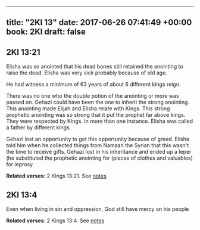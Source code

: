 
---
title: "2KI 13"
date: 2017-06-26 07:41:49 +00:00
book: 2KI
draft: false
---

## 2KI 13:21

Elisha was so anointed that his dead bones still retained the anointing to raise the dead. Elisha  was very sick probably because of old age. 

He had witness a minimum of 63 years of about 6 different kings reign.

There was no one who the double potion of the anointing or more was passed on. Gehazi could have been the one to inherit the strong anointing. This anointing made Elijah and Elisha relate with Kings. This strong prophetic anointing was so strong that it put the prophet far above kings. They were respected by Kings. In more than one instance. Elisha was called a father by different kings.


Gehazi lost an opportunity to get this opportunity because of greed. Elisha told him when he collected things from Namaan the Syrian that this wasn't the time to receive gifts. Gehazi lost in his inheritance and ended up a leper (he substituted the prophetic anointing for (pieces of clothes and valuables) for leprosy.

**Related verses**: 2 Kings 13:21. See [notes](https://my.bible.com/notes/2665957584746045609)


## 2KI 13:4

Even when living in sin and oppression, God still have mercy on his people

**Related verses**: 2 Kings 13:4. See [notes](https://my.bible.com/notes/2665948370724184221)

